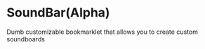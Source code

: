 SoundBar(Alpha)
===============

Dumb customizable bookmarklet that allows you to create custom soundboards
